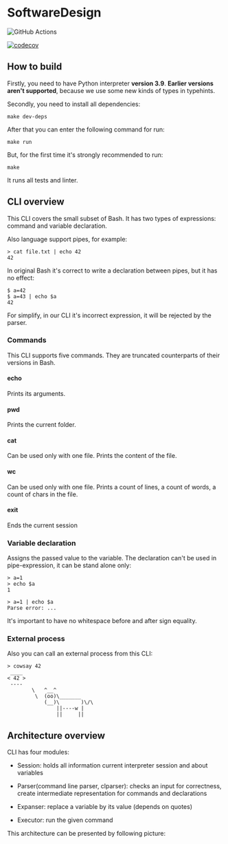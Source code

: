 # SoftwareDesign

![GitHub Actions][github-actions-shield]

[github-actions-shield]: https://github.com/sloboegen98/SoftwareDesign/workflows/Build/badge.svg 

[![codecov](https://codecov.io/gh/sloboegen98/SoftwareDesign/branch/CLI/graph/badge.svg?token=LTFRIFM6FO)](https://codecov.io/gh/sloboegen98/SoftwareDesign)


## How to build

Firstly, you need to have Python interpreter **version 3.9**. **Earlier versions aren't supported**, because we use some new kinds of types in typehints.

Secondly, you need to install all dependencies:

```shell
make dev-deps
```

After that you can enter the following command for run:
```shell
make run
```

But, for the first time it's strongly recommended to run:
```shell
make
```

It runs all tests and linter.

## CLI overview

This CLI covers the small subset of Bash.
It has two types of expressions: command and variable declaration.

Also language support pipes, for example:

```shell
> cat file.txt | echo 42
42 
```

In original Bash it's correct to write a declaration between pipes, but it has no effect:

```shell
$ a=42
$ a=43 | echo $a
42
```

For simplify, in our CLI it's incorrect expression, it will be rejected by the parser.


### Commands

This CLI supports five commands. They are truncated counterparts of their versions in Bash.

#### echo

Prints its arguments.

#### pwd

Prints the current folder.

#### cat

Can be used only with one file. Prints the content of the file.

#### wc

Can be used only with one file. Prints a count of lines, a count of words, a count of chars in the file.

#### exit

Ends the current session

### Variable declaration

Assigns the passed value to the variable. The declaration can't be used in pipe-expression, it can be stand alone only:

```shell
> a=1
> echo $a
1
```

```shell
> a=1 | echo $a
Parse error: ...
```

It's important to have no whitespace before and after sign equality.

### External process

Also you can call an external process from this CLI:

```shell
> cowsay 42
 ____
< 42 >
 ----
        \   ^__^
         \  (oo)\_______
            (__)\       )\/\
                ||----w |
                ||     ||

```

## Architecture overview

CLI has four modules:

 * Session: holds all information current interpreter session and about variables

 * Parser(command line parser, clparser): checks an input for correctness, create intermediate representation for commands and declarations

 * Expanser: replace a variable by its value (depends on quotes) 
 
 * Executor: run the given command


 This architecture can be presented by following picture:

    

